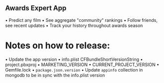 ## Awards Expert App
• Predict any film
• See aggregate "community" rankings
• Follow friends, see recent updates
• Track your history throughout awards season

# Notes on how to release:
• Update the app version
  • info.plist CFBundleShortVersionString
  • project.pbxproj
    • MARKETING_VERSION
    • CURRENT_PROJECT_VERSION
  • Gemfile.lock
  • `package.json.version`
• Update `appinfo` collection in mongodb to be in sync with the info.plist version